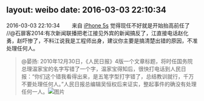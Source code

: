 layout: weibo
date: 2016-03-03 22:10:34
---
2016-03-03 22:10:34  &nbsp;&nbsp;&nbsp;&nbsp;&nbsp;&nbsp; 来自 <a href="sinaweibo://customweibosource" rel="nofollow">iPhone 5s</a>
觉得现任不好就是开始抬高前任了 //@石扉客2014:有次新闻联播把老江接见外宾的新闻搞反了，江直接电话赵化勇，赵吓惨了，不料江说我是工程师出身，建议你主要是搞清楚出错的原因，不准处理任何人。
>  @晏扬: 2010年12月30日，《人民日报》4版一个文章标题，将时任国务院总理温家宝的名字写错了一个字，温家宝得知后，很快打电话到人民日报：“你们这个错我看得出来，是五笔字型打字错了，总结教训就行，千万不要处理任何人。”人民日报总编辑吴恒权后来证实，整起事件的确没有处理任何一人。 ​​​
>  ![图片](https://ww3.sinaimg.cn/large/59592978gw1f1jyaljp4zj20m80j3dgr.jpg)
